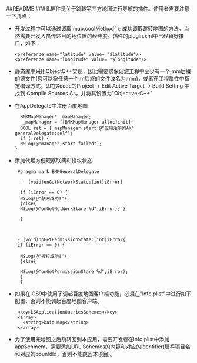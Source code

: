 ##README
###此插件是关于跳转第三方地图进行导航的插件。使用者需要注意一下几点：
- 开发过程中可以通过调取 map.coolMethod( ); 成功调取跳转地图的方法。当然需要开发人员传递目的地位置的经纬度。插件的plugin.xml中已经留好接口，如下：

      <preference name="latitude" value= "$latitude"/>
      <preference name="longitude" value= "$longitude"/>

- 静态库中采用ObjectC++实现，因此需要您保证您工程中至少有一个.mm后缀的源文件(您可以将任意一个.m后缀的文件改名为.mm)，或者在工程属性中指定编译方式，即在Xcode的Project -> Edit Active Target -> Build Setting 中找到 Compile Sources As，并将其设置为"Objective-C++"

- 在AppDelegate中注册百度地图
  
    
        BMKMapManager* _mapManager; 
         _mapManager = [[BMKMapManager alloc]init];
        BOOL ret = [_mapManager start:@"应用注册的AK" generalDelegate:self];
        if (!ret) {
        NSLog(@"manager start failed");
      }
 
 
- 添加代理方便观察联网和授权状态
  
 
       #pragma mark BMKGeneralDelegate
       
        -  (void)onGetNetworkState:(int)iError{
        
        if (iError == 0) {
        NSLog(@"联网成功!");
        }else{
        NSLog(@"onGetNetWorkStare %d",iError); }
        
        }



       - (void)onGetPermissionState:(int)iError{
       if (iError == 0) {
        
        NSLog(@"授权成功!");
        }else{
        
        NSLog(@"onGetPermissionStare %d",iError);
    	}
    	}
    	
- 如果在iOS9中使用了调起百度地图客户端功能，必须在"Info.plist"中进行如下配置，否则不能调起百度地图客户端。

       <key>LSApplicationQueriesSchemes</key>
       <array>
         <string>baidumap</string>
       </array>
        
        
- 为了使用完地图之后跳转回到本应用，需要开发者在info.plist中添加appSchmem，需要添加URL Schemes的内容和对应的Identifier(填写项目名和对应的bounldId，否则不能跳回本项目)。            

